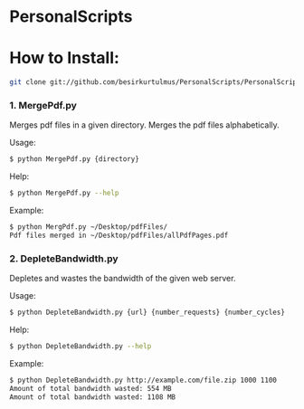 PersonalScripts
===============

How to Install:
===============
```bash
git clone git://github.com/besirkurtulmus/PersonalScripts/PersonalScripts.git
```

### 1. MergePdf.py

Merges pdf files in a given directory. Merges the pdf files alphabetically.

Usage:
```bash
$ python MergePdf.py {directory}
```

Help:
```bash
$ python MergePdf.py --help
```

Example:
```bash
$ python MergPdf.py ~/Desktop/pdfFiles/
Pdf files merged in ~/Desktop/pdfFiles/allPdfPages.pdf
```
### 2. DepleteBandwidth.py

Depletes and wastes the bandwidth of the given web server.

Usage:
```bash
$ python DepleteBandwidth.py {url} {number_requests} {number_cycles}
```

Help:
```bash
$ python DepleteBandwidth.py --help
```

Example:
```bash
$ python DepleteBandwidth.py http://example.com/file.zip 1000 1100
Amount of total bandwidth wasted: 554 MB
Amount of total bandwidth wasted: 1108 MB
```
